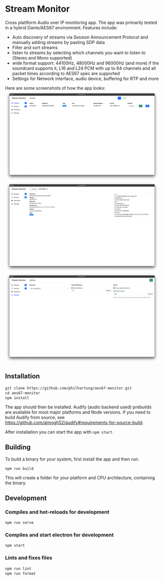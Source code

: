 # Stream Monitor

Cross plattform Audio over IP monitoring app. The app was primarily tested in a hybrid Dante/AES67 environment. Features include:

- Auto discovery of streams via Session Announcement Protocol and manually adding streams by pasting SDP data
- Filter and sort streams
- listen to streams by selecting which channels you want to listen to (Stereo and Mono supported)
- wide format support: 44100Hz, 48000Hz and 96000Hz (and more) if the soundcard supports it, L16 and L24 PCM with up to 64 channels and all packet times according to AES67 spec are supported
- Settings for Network interface, audio device, buffering for RTP and more

Here are some screenshots of how the app looks:
![Screenshot](.doc/streams.png "Screenshot")
![Screenshot](.doc/details.png "Screenshot details")
![Screenshot](.doc/settings.png "Screenshot settings")

## Installation

```
git clone https://github.com/philhartung/aes67-monitor.git
cd aes67-monitor
npm install
```

The app should then be installed. Audify (audio backend used) prebuilds are available for most major platforms and Node versions. If you need to build Audify from source, see https://github.com/almogh52/audify#requirements-for-source-build.

After installation you can start the app with `npm start`.

## Building

To build a binary for your system, first install the app and then run:

```
npm run build
```

This will create a folder for your platform and CPU architecture, containing the binary.

## Development

### Compiles and hot-reloads for development

```
npm run serve
```

### Compiles and start electron for development

```
npm start
```

### Lints and fixes files

```
npm run lint
npm run format
```
